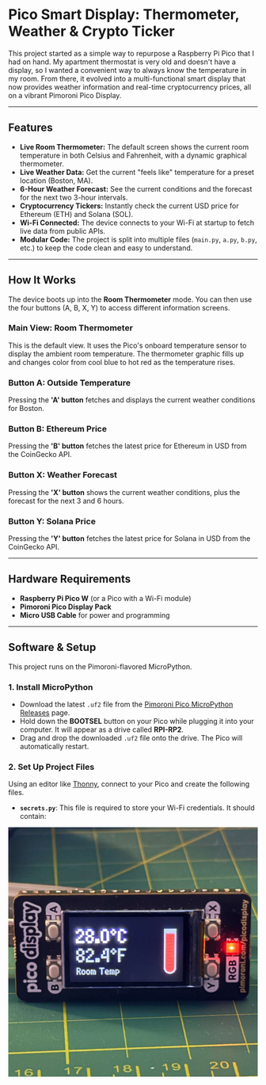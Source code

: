 # Pico Smart Display: Thermometer, Weather & Crypto Ticker

This project started as a simple way to repurpose a Raspberry Pi Pico that I had on hand. My apartment thermostat is very old and doesn't have a display, so I wanted a convenient way to always know the temperature in my room. From there, it evolved into a multi-functional smart display that now provides weather information and real-time cryptocurrency prices, all on a vibrant Pimoroni Pico Display.

-----

## Features

  * **Live Room Thermometer:** The default screen shows the current room temperature in both Celsius and Fahrenheit, with a dynamic graphical thermometer.
  * **Live Weather Data:** Get the current "feels like" temperature for a preset location (Boston, MA).
  * **6-Hour Weather Forecast:** See the current conditions and the forecast for the next two 3-hour intervals.
  * **Cryptocurrency Tickers:** Instantly check the current USD price for Ethereum (ETH) and Solana (SOL).
  * **Wi-Fi Connected:** The device connects to your Wi-Fi at startup to fetch live data from public APIs.
  * **Modular Code:** The project is split into multiple files (`main.py`, `a.py`, `b.py`, etc.) to keep the code clean and easy to understand.

-----

## How It Works

The device boots up into the **Room Thermometer** mode. You can then use the four buttons (A, B, X, Y) to access different information screens.

### Main View: Room Thermometer

This is the default view. It uses the Pico's onboard temperature sensor to display the ambient room temperature. The thermometer graphic fills up and changes color from cool blue to hot red as the temperature rises.

### Button A: Outside Temperature

Pressing the **'A' button** fetches and displays the current weather conditions for Boston.

### Button B: Ethereum Price

Pressing the **'B' button** fetches the latest price for Ethereum in USD from the CoinGecko API.

### Button X: Weather Forecast

Pressing the **'X' button** shows the current weather conditions, plus the forecast for the next 3 and 6 hours.

### Button Y: Solana Price

Pressing the **'Y' button** fetches the latest price for Solana in USD from the CoinGecko API.

-----

## Hardware Requirements

  * **Raspberry Pi Pico W** (or a Pico with a Wi-Fi module)
  * **Pimoroni Pico Display Pack**
  * **Micro USB Cable** for power and programming

-----

## Software & Setup

This project runs on the Pimoroni-flavored MicroPython.

### 1\. Install MicroPython

  * Download the latest `.uf2` file from the [Pimoroni Pico MicroPython Releases](https://github.com/pimoroni/pimoroni-pico/releases) page.
  * Hold down the **BOOTSEL** button on your Pico while plugging it into your computer. It will appear as a drive called **RPI-RP2**.
  * Drag and drop the downloaded `.uf2` file onto the drive. The Pico will automatically restart.

### 2\. Set Up Project Files

Using an editor like [Thonny](https://thonny.org/), connect to your Pico and create the following files.

  * **`secrets.py`**: This file is required to store your Wi-Fi credentials. It should contain:

  ![Pico Thermometer](assets/device.jpg)